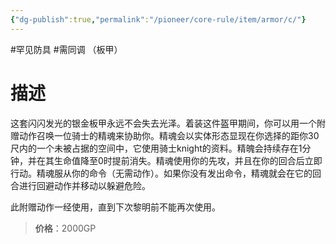 ```yaml
---
{"dg-publish":true,"permalink":"/pioneer/core-rule/item/armor/c/"}
---
```


#罕见防具 #需同调 （板甲）
# 描述
这套闪闪发光的银金板甲永远不会失去光泽。着装这件盔甲期间，你可以用一个附赠动作召唤一位骑士的精魂来协助你。精魂会以实体形态显现在你选择的距你30尺内的一个未被占据的空间中，它使用骑士knight的资料。精魄会持续存在1分钟，并在其生命值降至0时提前消失。精魂使用你的先攻，并且在你的回合后立即行动。精魂服从你的命令（无需动作）。如果你没有发出命令，精魂就会在它的回合进行回避动作并移动以躲避危险。

此附赠动作一经使用，直到下次黎明前不能再次使用。

>**价格**：2000GP
